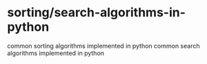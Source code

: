 # sorting/search-algorithms-in-python
common sorting algorithms implemented in  python
common search algorithms implemented in python
